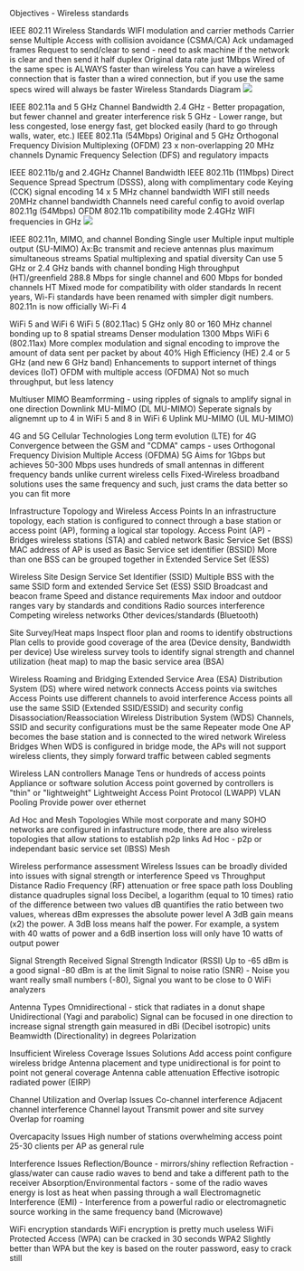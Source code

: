 Objectives - Wireless standards

IEEE 802.11 Wireless Standards
	WIFI modulation and carrier methods
	Carrier sense Multiple Access with collision avoidance (CSMA/CA)
		Ack undamaged frames
		Request to send/clear to send - need to ask machine if the network is clear and then send it
		half duplex
	Original data rate just 1Mbps
	Wired of the same spec is ALWAYS faster than wireless
		You can have a wireless connection that is faster than a wired connection, but if you use the same specs wired will always be faster
	Wireless Standards Diagram
		![](Pasted%20image%2020231108093851.png)

IEEE 802.11a and 5 GHz Channel Bandwidth
	2.4 GHz - Better propagation, but fewer channel and greater interference risk
	5 GHz - Lower range, but less congested, lose energy fast, get blocked easily (hard to go through walls, water, etc.)
	IEEE 802.11a (54Mbps)
		Original and 5 GHz
		Orthogonal Frequency Division Multiplexing (OFDM)
		23 x non-overlapping 20 MHz channels
		Dynamic Frequency Selection (DFS) and regulatory impacts

IEEE 802.11b/g and 2.4GHz Channel Bandwidth
	IEEE 802.11b (11Mbps)
		Direct Sequence Spread Spectrum (DSSS), along with complimentary code Keying (CCK) signal encoding
		14 x 5 MHz channel bandwidth
		WIFI still needs 20MHz channel bandwidth
		Channels need careful config to avoid overlap
	802.11g (54Mbps)
		OFDM
		802.11b compatibility mode
	2.4GHz WIFI frequencies in GHz
		![](Pasted%20image%2020231108095219.png)

IEEE 802.11n, MIMO, and channel Bonding
	Single user Multiple input multiple output (SU-MIMO)
		Ax:Bc transmit and recieve antennas plus maximum simultaneous streams
		Spatial multiplexing and spatial diversity
	Can use 5 GHz or 2.4 GHz bands with channel bonding
	High throughput (HT)/greenfield
		288.8 Mbps for single channel and 600 Mbps for bonded channels
		HT Mixed mode for compatibility with older standards
	In recent years, Wi-Fi standards have been renamed with simpler digit numbers. 802.11n is now officially Wi-Fi 4

WiFi 5 and WiFi 6
	WiFi 5 (802.11ac)
		5 GHz only
		80 or 160 MHz channel bonding
		up to 8 spatial streams
		Denser modulation
		1300 Mbps
	WiFi 6 (802.11ax)
		More complex modulation and signal encoding to improve the amount of data sent per packet by about 40%
		High Efficiency (HE)
		2.4 or 5 GHz (and new 6 GHz band)
		Enhancements to support internet of things devices (IoT)
			OFDM with multiple access (OFDMA)
			Not so much throughput, but less latency

Multiuser MIMO
	Beamforrming - using ripples of signals to amplify signal in one direction
	Downlink MU-MIMO (DL MU-MIMO)
		Seperate signals by alignemnt
		up to 4 in WiFi 5 and 8 in WiFi 6
	Uplink MU-MIMO (UL MU-MIMO)

4G and 5G Cellular Technologies
	Long term evolution (LTE) for 4G
		Convergence between the GSM and "CDMA" camps - uses Orthogonal Frequency Division Multiple Access (OFDMA)
	5G
		Aims for 1Gbps but achieves 50-300 Mbps
		uses hundreds of small antennas in different frequency bands unlike current wireless cells
		Fixed-Wireless broadband solutions
		uses the same frequency and such, just crams the data better so you can fit more

Infrastructure Topology and Wireless Access Points
	In an infrastructure topology, each station is configured to connect through a base station or access point (AP), forming a logical star topology.
	Access Point (AP) - Bridges wireless stations (STA) and cabled network
	Basic Service Set (BSS)
		MAC address of AP is used as Basic Service set identifier (BSSID)
		More than one BSS can be grouped together in Extended Service Set (ESS)

Wireless Site Design
	Service Set Identifier (SSID)
		Multiple BSS with the same SSID form and extended Service Set (ESS)
	SSID Broadcast and beacon frame
	Speed and distance requirements
		Max indoor and outdoor ranges vary by standards and conditions
		Radio sources interference
			Competing wireless networks
			Other devices/standards (Bluetooth)

Site Survey/Heat maps
	Inspect floor plan and rooms to identify obstructions
	Plan cells to provide good coverage of the area (Device density, Bandwidth per device)
	Use wireless survey tools to identify signal strength and channel utilization (heat map) to map the basic service area (BSA)

Wireless Roaming and Bridging
	Extended Service Area (ESA)
		Distribution System (DS) where wired network connects Access points via switches
		Access Points use different channels to avoid interference
		Access points all use the same SSID (Extended SSID/ESSID) and security config
	Disassociation/Reassociation
	Wireless Distribution System (WDS)
		Channels, SSID and security configurations must be the same
		Repeater mode
		One AP becomes the base station and is connected to the wired network
	Wireless Bridges
		When WDS is configured in bridge mode, the APs will not support wireless clients, they simply forward traffic between cabled segments

Wireless LAN controllers
	Manage Tens or hundreds of access points
	Appliance or software solution
	Access point governed by controllers is "thin" or "lightweight"
	Lightweight Access Point Protocol (LWAPP)
	VLAN Pooling
	Provide power over ethernet

Ad Hoc and Mesh Topologies
	While most corporate and many SOHO networks are configured in infastructure mode, there are also wireless topologies that allow stations to establish p2p links
	Ad Hoc - p2p or independant basic service set (IBSS)
	Mesh

Wireless performance assessment
	Wireless Issues can be broadly divided into issues with signal strength or interference
	Speed vs Throughput
	Distance
		Radio Frequency (RF) attenuation or free space path loss
		Doubling distance quadruples signal loss
		Decibel, a logarithm (equal to 10 times) ratio of the difference between two values
		dB quantifies the ratio between two values, whereas dBm expresses the absolute power level
		A 3dB gain means (x2) the power. A 3dB loss means half the power. For example, a system with 40 watts of power and a 6dB insertion loss will only have 10 watts of output power

Signal Strength
	Received Signal Strength Indicator (RSSI)
		Up to -65 dBm is a good signal
		-80 dBm is at the limit
	Signal to noise ratio (SNR) - Noise you want really small numbers (-80), Signal you want to be close to 0
	WiFi analyzers

Antenna Types
	Omnidirectional - stick that radiates in a donut shape
	Unidirectional (Yagi and parabolic)
		Signal can be focused in one direction to increase signal strength
		gain measured in dBi (Decibel isotropic) units
		Beamwidth (Directionality) in degrees
	Polarization

Insufficient Wireless Coverage Issues
	Solutions
		Add access point
		configure wireless bridge
	Antenna placement and type
		unidirectional is for point to point not general coverage
	Antenna cable attenuation
	Effective isotropic radiated power (EIRP)

Channel Utilization and Overlap Issues
	Co-channel interference
	Adjacent channel interference
	Channel layout
	Transmit power and site survey
	Overlap for roaming

Overcapacity Issues
	High number of stations overwhelming access point
		25-30 clients per AP as general rule

Interference Issues
	Reflection/Bounce - mirrors/shiny reflection
	Refraction - glass/water can cause radio waves to bend and take a different path to the receiver
	Absorption/Environmental factors - some of the radio waves energy is lost as heat when passing through a wall
	Electromagnetic Interference (EMI) - Interference from a powerful radio or electromagnetic source working in the same frequency band (Microwave)

WiFi encryption standards
	WiFi encryption is pretty much useless
	WiFi Protected Access (WPA)
		can be cracked in 30 seconds
	WPA2
		Slightly better than WPA but the key is based on the router password, easy to crack still

